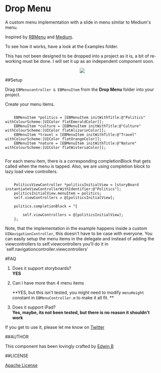 # Drop Menu

A custom menu implementation with a slide in menu similar to Medium's menu.

Inspired by [RBMenu](https://github.com/RoshanNindrai/RBMenu) and [Medium](https://github.com/pixyzehn/MediumMenu).


To see how it works, have a look at the Examples folder.

This has not been designed to be dropped into a project as it is, a bit of re-working must be done. I will set it up as an independent component soon.

<div style="text-align:center"><img src ="http://i.imgur.com/ese3dUO.gif" /></div>


##Setup

Drag `EBMenucontroller & EBMenuItem` from the **Drop Menu** folder into your project.

Create your menu items.

```

	EBMenuItem *politics = [EBMenuItem initWithTitle:@"Politics" withColourScheme:[UIColor flatEmeraldColor]];
	EBMenuItem *culture = [EBMenuItem initWithTitle:@"Culture" withColourScheme:[UIColor flatAlizarinColor]];
	EBMenuItem *travel = [EBMenuItem initWithTitle:@"Travel" withColourScheme:[UIColor flatOrangeColor]];
	EBMenuItem *nature = [EBMenuItem initWithTitle:@"Nature" withColourScheme:[UIColor flatWisteriaColor]];	
	

```

For each menu item, there is a corresponding completionBlock that gets called when the menu is tapped. Also, we are using completion block to lazy load view controllers.

```

	PoliticsViewController *politicsInitialView = [storyBoard instantiateViewControllerWithIdentifier:@"Politics"];
	politicsInitialView.menuItem = politics;
	self.viewControllers = @[politicsInitialView];

	politics.completionBlock = ^{
		
		self.viewControllers = @[politicsInitialView];
	};
```

Note, that the implementation in the example happens inside a custom `UINavigationController`, this doesn't have to be case with everyone. You can easily setup the menu items in the delegate and instead of adding the viewcontrollers to self.viewcontrollers you'll do it in `self.navigationcontroller.viewcontrollers'

#FAQ
1. Does it support storyboards?   
**YES**

2. Can I have more than 4 menu items   

    **YES, but this isn't tested, you 
    might need to modify `menuHeight` constant in `EBMenuController.m` to make it all fit.
**  
3. Does it support iPad?  
**Yes, maybe, its not been tested, but there is no reason it shouldn't work** 


If you get to use it, please let me know on [Twitter](http://www.twitter.com/edwinbosire)

##AUTHOR

This component has been lovingly crafted by [Edwin B](http://www.twitter.com/edwinbosire)

##LICENSE

[Apache License](https://github.com/edwinbosire/DropMenu/blob/master/LICENSE)
